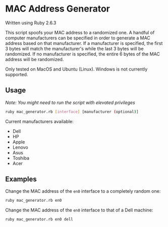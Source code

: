 # MAC Address Generator

Written using Ruby 2.6.3

This script spoofs your MAC address to a randomized one. A handful of computer manufacturers can be specified in order to generate a MAC address based on that manufacturer. If a manufacturer is specified, the first 3 bytes will match the manufacturer's while the last 3 bytes will be randomized. If no manufacturer is specified, the entire 6 bytes of the MAC address will be randomized.

Only tested on MacOS and Ubuntu (Linux). Windows is not currently supported.

## Usage

*Note: You might need to run the script with elevated privileges*

```sh
ruby mac_generator.rb [interface] [manufacturer (optional)]
```

Current manufacturers available:
- Dell
- HP
- Apple
- Lenovo
- Asus
- Toshiba
- Acer

## Examples

Change the MAC address of the `en0` interface to a completely random one:

```sh
ruby mac_generator.rb en0
```

Change the MAC address of the `en0` interface to that of a Dell machine:

```sh
ruby mac_generator.rb en0 dell
```